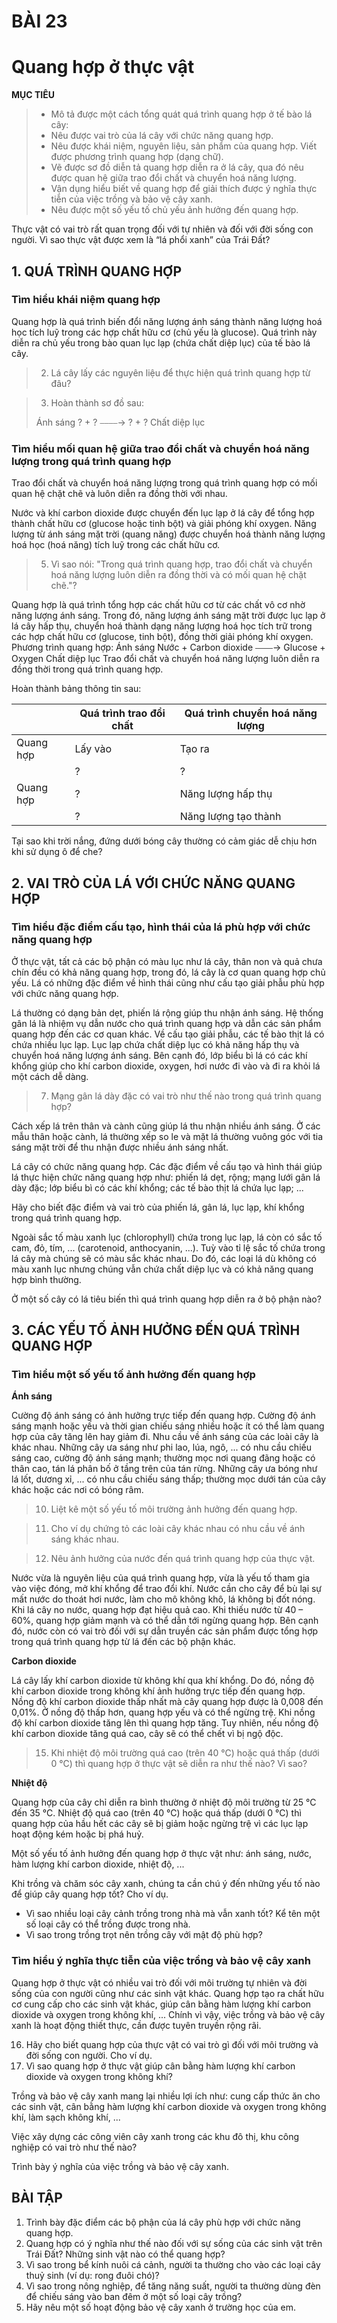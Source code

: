 # BÀI 23

# Quang hợp ở thực vật

**MỤC TIÊU**
> - Mô tả được một cách tổng quát quá trình quang hợp ở tế bào lá cây:
> - Nêu được vai trò của lá cây với chức năng quang hợp.
> - Nêu được khái niệm, nguyên liệu, sản phẩm của quang hợp. Viết được phương trình quang hợp (dạng chữ).
> - Vẽ được sơ đồ diễn tả quang hợp diễn ra ở lá cây, qua đó nêu được quan hệ giữa trao đổi chất và chuyển hoá năng lượng.
> - Vận dụng hiểu biết về quang hợp để giải thích được ý nghĩa thực tiễn của việc trồng và bảo vệ cây xanh.
> - Nêu được một số yếu tố chủ yếu ảnh hưởng đến quang hợp.

Thực vật có vai trò rất quan trọng đối với tự nhiên và đối với đời sống con người. Vì sao thực vật được xem là “lá phổi xanh” của Trái Đất?

## 1. QUÁ TRÌNH QUANG HỢP

### Tìm hiểu khái niệm quang hợp

Quang hợp là quá trình biến đổi năng lượng ánh sáng thành năng lượng hoá học tích luỹ trong các hợp chất hữu cơ (chủ yếu là glucose). Quá trình này diễn ra chủ yếu trong bào quan lục lạp (chứa chất diệp lục) của tế bào lá cây.

> 2. Lá cây lấy các nguyên liệu để thực hiện quá trình quang hợp từ đâu?

> 3. Hoàn thành sơ đồ sau:
>    
> Ánh sáng
> ? + ? ⎯⎯⎯⎯→ ? + ?
> Chất diệp lục

### Tìm hiểu mối quan hệ giữa trao đổi chất và chuyển hoá năng lượng trong quá trình quang hợp

Trao đổi chất và chuyển hoá năng lượng trong quá trình quang hợp có mối quan hệ chặt chẽ và luôn diễn ra đồng thời với nhau.

Nước và khí carbon dioxide được chuyển đến lục lạp ở lá cây để tổng hợp thành chất hữu cơ (glucose hoặc tinh bột) và giải phóng khí oxygen. Năng lượng từ ánh sáng mặt trời (quang năng) được chuyển hoá thành năng lượng hoá học (hoá năng) tích luỹ trong các chất hữu cơ.

> 5. Vì sao nói: "Trong quá trình quang hợp, trao đổi chất và chuyển hoá năng lượng luôn diễn ra đồng thời và có mối quan hệ chặt chẽ."?

Quang hợp là quá trình tổng hợp các chất hữu cơ từ các chất vô cơ nhờ năng lượng ánh sáng. Trong đó, năng lượng ánh sáng mặt trời được lục lạp ở lá cây hấp thụ, chuyển hoá thành dạng năng lượng hoá học tích trữ trong các hợp chất hữu cơ (glucose, tinh bột), đồng thời giải phóng khí oxygen.
Phương trình quang hợp:
Ánh sáng
Nước + Carbon dioxide ⎯⎯⎯⎯→ Glucose + Oxygen
Chất diệp lục
Trao đổi chất và chuyển hoá năng lượng luôn diễn ra đồng thời trong quá trình quang hợp.

Hoàn thành bảng thông tin sau:

| | Quá trình trao đổi chất | Quá trình chuyển hoá năng lượng |
|---|---------------------------|----------------------------------|
| Quang hợp | Lấy vào | Tạo ra |
| | ? | ? |
| Quang hợp | ? | Năng lượng hấp thụ |
| | ? | Năng lượng tạo thành |

Tại sao khi trời nắng, đứng dưới bóng cây thường có cảm giác dễ chịu hơn khi sử dụng ô để che?

## 2. VAI TRÒ CỦA LÁ VỚI CHỨC NĂNG QUANG HỢP

### Tìm hiểu đặc điểm cấu tạo, hình thái của lá phù hợp với chức năng quang hợp

Ở thực vật, tất cả các bộ phận có màu lục như lá cây, thân non và quả chưa chín đều có khả năng quang hợp, trong đó, lá cây là cơ quan quang hợp chủ yếu. Lá có những đặc điểm về hình thái cũng như cấu tạo giải phẫu phù hợp với chức năng quang hợp.

Lá thường có dạng bản dẹt, phiến lá rộng giúp thu nhận ánh sáng. Hệ thống gân lá là nhiệm vụ dẫn nước cho quá trình quang hợp và dẫn các sản phẩm quang hợp đến các cơ quan khác. Về cấu tạo giải phẫu, các tế bào thịt lá có chứa nhiều lục lạp. Lục lạp chứa chất diệp lục có khả năng hấp thụ và chuyển hoá năng lượng ánh sáng. Bên cạnh đó, lớp biểu bì lá có các khí khổng giúp cho khí carbon dioxide, oxygen, hơi nước đi vào và đi ra khỏi lá một cách dễ dàng.

> 7. Mạng gân lá dày đặc có vai trò như thế nào trong quá trình quang hợp?

Cách xếp lá trên thân và cành cũng giúp lá thu nhận nhiều ánh sáng. Ở các mẫu thân hoặc cành, lá thường xếp so le và mặt lá thường vuông góc với tia sáng mặt trời để thu nhận được nhiều ánh sáng nhất.

Lá cây có chức năng quang hợp. Các đặc điểm về cấu tạo và hình thái giúp lá thực hiện chức năng quang hợp như: phiến lá dẹt, rộng; mạng lưới gân lá dày đặc; lớp biểu bì có các khí khổng; các tế bào thịt lá chứa lục lạp; ...

Hãy cho biết đặc điểm và vai trò của phiến lá, gân lá, lục lạp, khí khổng trong quá trình quang hợp.

Ngoài sắc tố màu xanh lục (chlorophyll) chứa trong lục lạp, lá còn có sắc tố cam, đỏ, tím, ... (carotenoid, anthocyanin, ...). Tuỳ vào tỉ lệ sắc tố chứa trong lá cây mà chúng sẽ có màu sắc khác nhau. Do đó, các loại lá dù không có màu xanh lục nhưng chúng vẫn chứa chất diệp lục và có khả năng quang hợp bình thường.

Ở một số cây có lá tiêu biến thì quá trình quang hợp diễn ra ở bộ phận nào?

## 3. CÁC YẾU TỐ ẢNH HƯỞNG ĐẾN QUÁ TRÌNH QUANG HỢP

### Tìm hiểu một số yếu tố ảnh hưởng đến quang hợp

**Ánh sáng**

Cường độ ánh sáng có ảnh hưởng trực tiếp đến quang hợp. Cường độ ánh sáng mạnh hoặc yếu và thời gian chiếu sáng nhiều hoặc ít có thể làm quang hợp của cây tăng lên hay giảm đi. Nhu cầu về ánh sáng của các loài cây là khác nhau. Những cây ưa sáng như phi lao, lúa, ngô, ... có nhu cầu chiếu sáng cao, cường độ ánh sáng mạnh; thường mọc nơi quang đãng hoặc có thân cao, tán lá phân bố ở tầng trên của tán rừng. Những cây ưa bóng như lá lốt, dương xỉ, ... có nhu cầu chiếu sáng thấp; thường mọc dưới tán của cây khác hoặc các nơi có bóng râm.

> 10. Liệt kê một số yếu tố môi trường ảnh hưởng đến quang hợp.

> 11. Cho ví dụ chứng tỏ các loài cây khác nhau có nhu cầu về ánh sáng khác nhau.

> 12. Nêu ảnh hưởng của nước đến quá trình quang hợp của thực vật.

Nước vừa là nguyên liệu của quá trình quang hợp, vừa là yếu tố tham gia vào việc đóng, mở khí khổng để trao đổi khí. Nước cần cho cây để bù lại sự mất nước do thoát hơi nước, làm cho mô không khô, lá không bị đốt nóng. Khi lá cây no nước, quang hợp đạt hiệu quả cao. Khi thiếu nước từ 40 – 60%, quang hợp giảm mạnh và có thể dẫn tới ngừng quang hợp. Bên cạnh đó, nước còn có vai trò đối với sự dẫn truyền các sản phẩm được tổng hợp trong quá trình quang hợp từ lá đến các bộ phận khác.

**Carbon dioxide**

Lá cây lấy khí carbon dioxide từ không khí qua khí khổng. Do đó, nồng độ khí carbon dioxide trong không khí ảnh hưởng trực tiếp đến quang hợp. Nồng độ khí carbon dioxide thấp nhất mà cây quang hợp được là 0,008 đến 0,01%. Ở nồng độ thấp hơn, quang hợp yếu và có thể ngừng trệ. Khi nồng độ khí carbon dioxide tăng lên thì quang hợp tăng. Tuy nhiên, nếu nồng độ khí carbon dioxide tăng quá cao, cây sẽ có thể chết vì bị ngộ độc.

> 15. Khi nhiệt độ môi trường quá cao (trên 40 °C) hoặc quá thấp (dưới 0 °C) thì quang hợp ở thực vật sẽ diễn ra như thế nào? Vì sao?

**Nhiệt độ**

Quang hợp của cây chỉ diễn ra bình thường ở nhiệt độ môi trường từ 25 °C đến 35 °C. Nhiệt độ quá cao (trên 40 °C) hoặc quá thấp (dưới 0 °C) thì quang hợp của hầu hết các cây sẽ bị giảm hoặc ngừng trệ vì các lục lạp hoạt động kém hoặc bị phá huỷ.

Một số yếu tố ảnh hưởng đến quang hợp ở thực vật như: ánh sáng, nước, hàm lượng khí carbon dioxide, nhiệt độ, ...

Khi trồng và chăm sóc cây xanh, chúng ta cần chú ý đến những yếu tố nào để giúp cây quang hợp tốt? Cho ví dụ.

- Vì sao nhiều loại cây cảnh trồng trong nhà mà vẫn xanh tốt? Kể tên một số loại cây có thể trồng được trong nhà.
- Vì sao trong trồng trọt nên trồng cây với mật độ phù hợp?

### Tìm hiểu ý nghĩa thực tiễn của việc trồng và bảo vệ cây xanh

Quang hợp ở thực vật có nhiều vai trò đối với môi trường tự nhiên và đời sống của con người cũng như các sinh vật khác. Quang hợp tạo ra chất hữu cơ cung cấp cho các sinh vật khác, giúp cân bằng hàm lượng khí carbon dioxide và oxygen trong không khí, ... Chính vì vậy, việc trồng và bảo vệ cây xanh là hoạt động thiết thực, cần được tuyên truyền rộng rãi.

16. Hãy cho biết quang hợp của thực vật có vai trò gì đối với môi trường và đời sống con người. Cho ví dụ.
17. Vì sao quang hợp ở thực vật giúp cân bằng hàm lượng khí carbon dioxide và oxygen trong không khí?

Trồng và bảo vệ cây xanh mang lại nhiều lợi ích như: cung cấp thức ăn cho các sinh vật, cân bằng hàm lượng khí carbon dioxide và oxygen trong không khí, làm sạch không khí, ...

Việc xây dựng các công viên cây xanh trong các khu đô thị, khu công nghiệp có vai trò như thế nào?

Trình bày ý nghĩa của việc trồng và bảo vệ cây xanh.

## BÀI TẬP

1. Trình bày đặc điểm các bộ phận của lá cây phù hợp với chức năng quang hợp.
2. Quang hợp có ý nghĩa như thế nào đối với sự sống của các sinh vật trên Trái Đất? Những sinh vật nào có thể quang hợp?
3. Vì sao trong bể kính nuôi cá cảnh, người ta thường cho vào các loại cây thuỷ sinh (ví dụ: rong đuôi chó)?
4. Vì sao trong nông nghiệp, để tăng năng suất, người ta thường dùng đèn để chiếu sáng vào ban đêm ở một số loại cây trồng?
5. Hãy nêu một số hoạt động bảo vệ cây xanh ở trường học của em.
